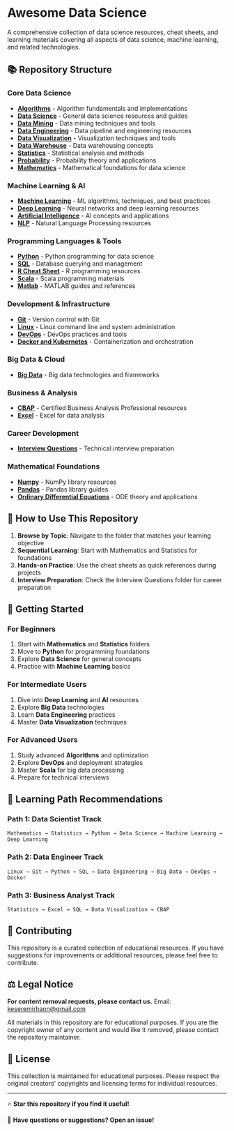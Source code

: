 # Awesome Data Science

A comprehensive collection of data science resources, cheat sheets, and learning materials covering all aspects of data science, machine learning, and related technologies.

## 📚 Repository Structure

### Core Data Science
- **[Algorithms](./Algorithms)** - Algorithm fundamentals and implementations
- **[Data Science](./Data%20Science)** - General data science resources and guides
- **[Data Mining](./Data%20Mining)** - Data mining techniques and tools
- **[Data Engineering](./Data%20Engineering)** - Data pipeline and engineering resources
- **[Data Visualization](./Data%20Visualization)** - Visualization techniques and tools
- **[Data Warehouse](./Data%20Warehouse)** - Data warehousing concepts
- **[Statistics](./Statistics)** - Statistical analysis and methods
- **[Probability](./Probability)** - Probability theory and applications
- **[Mathematics](./Mathematics)** - Mathematical foundations for data science

### Machine Learning & AI
- **[Machine Learning](./Machine%20Learning)** - ML algorithms, techniques, and best practices
- **[Deep Learning](./Deep%20Learning)** - Neural networks and deep learning resources
- **[Artificial Intelligence](./Artificial%20Intelligence)** - AI concepts and applications
- **[NLP](./NLP)** - Natural Language Processing resources

### Programming Languages & Tools
- **[Python](./Python)** - Python programming for data science
- **[SQL](./SQL)** - Database querying and management
- **[R Cheat Sheet](./R%20Cheat%20Sheet)** - R programming resources
- **[Scala](./Scala)** - Scala programming materials
- **[Matlab](./Matlab)** - MATLAB guides and references

### Development & Infrastructure
- **[Git](./Git)** - Version control with Git
- **[Linux](./Linux)** - Linux command line and system administration
- **[DevOps](./DevOps)** - DevOps practices and tools
- **[Docker and Kubernetes](./Docker%20and%20Kubernetes)** - Containerization and orchestration

### Big Data & Cloud
- **[Big Data](./Big%20Data)** - Big data technologies and frameworks

### Business & Analysis
- **[CBAP](./CBAP)** - Certified Business Analysis Professional resources
- **[Excel](./Excel)** - Excel for data analysis

### Career Development
- **[Interview Questions](./Interview%20Questions)** - Technical interview preparation

### Mathematical Foundations
- **[Numpy](./Numpy)** - NumPy library resources
- **[Pandas](./Pandas)** - Pandas library guides
- **[Ordinary Differential Equations](./Ordinary%20Differential%20Equations)** - ODE theory and applications

## 🎯 How to Use This Repository

1. **Browse by Topic**: Navigate to the folder that matches your learning objective
2. **Sequential Learning**: Start with Mathematics and Statistics for foundations
3. **Hands-on Practice**: Use the cheat sheets as quick references during projects
4. **Interview Preparation**: Check the Interview Questions folder for career preparation

## 🔧 Getting Started

### For Beginners
1. Start with **Mathematics** and **Statistics** folders
2. Move to **Python** for programming foundations
3. Explore **Data Science** for general concepts
4. Practice with **Machine Learning** basics

### For Intermediate Users
1. Dive into **Deep Learning** and **AI** resources
2. Explore **Big Data** technologies
3. Learn **Data Engineering** practices
4. Master **Data Visualization** techniques

### For Advanced Users
1. Study advanced **Algorithms** and optimization
2. Explore **DevOps** and deployment strategies
3. Master **Scala** for big data processing
4. Prepare for technical interviews

## 📖 Learning Path Recommendations

### Path 1: Data Scientist Track
`Mathematics → Statistics → Python → Data Science → Machine Learning → Deep Learning`

### Path 2: Data Engineer Track
`Linux → Git → Python → SQL → Data Engineering → Big Data → DevOps → Docker`

### Path 3: Business Analyst Track
`Statistics → Excel → SQL → Data Visualization → CBAP`

## 🤝 Contributing

This repository is a curated collection of educational resources. If you have suggestions for improvements or additional resources, please feel free to contribute.

## ⚖️ Legal Notice

**For content removal requests, please contact us.**
Email: keseremirhann@gmail.com

All materials in this repository are for educational purposes. If you are the copyright owner of any content and would like it removed, please contact the repository maintainer.

## 📄 License

This collection is maintained for educational purposes. Please respect the original creators' copyrights and licensing terms for individual resources.

---

⭐ **Star this repository if you find it useful!**

📧 **Have questions or suggestions? Open an issue!**